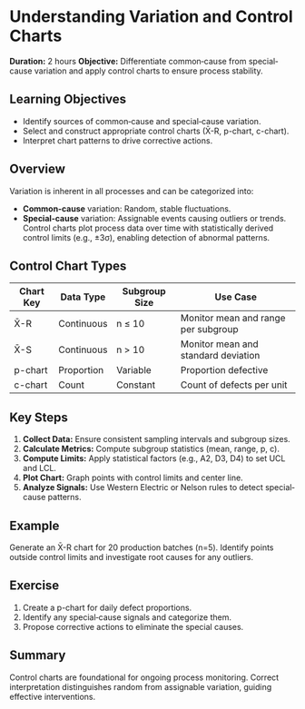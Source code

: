 # Understanding Variation and Control Charts

**Duration:** 2 hours
**Objective:** Differentiate common‐cause from special‐cause variation and apply control charts to ensure process stability.

## Learning Objectives
- Identify sources of common‐cause and special‐cause variation.  
- Select and construct appropriate control charts (X̄-R, p-chart, c-chart).  
- Interpret chart patterns to drive corrective actions.

## Overview
Variation is inherent in all processes and can be categorized into:
- **Common‐cause** variation: Random, stable fluctuations.  
- **Special‐cause** variation: Assignable events causing outliers or trends.
Control charts plot process data over time with statistically derived control limits (e.g., ±3σ), enabling detection of abnormal patterns.

## Control Chart Types
| Chart Key | Data Type   | Subgroup Size | Use Case                          |
|-----------|-------------|---------------|------------------------------------|
| X̄-R      | Continuous  | n ≤ 10        | Monitor mean and range per subgroup |
| X̄-S      | Continuous  | n > 10        | Monitor mean and standard deviation |
| p-chart   | Proportion  | Variable      | Proportion defective               |
| c-chart   | Count       | Constant      | Count of defects per unit          |

## Key Steps
1. **Collect Data:** Ensure consistent sampling intervals and subgroup sizes.  
2. **Calculate Metrics:** Compute subgroup statistics (mean, range, p, c).  
3. **Compute Limits:** Apply statistical factors (e.g., A2, D3, D4) to set UCL and LCL.  
4. **Plot Chart:** Graph points with control limits and center line.  
5. **Analyze Signals:** Use Western Electric or Nelson rules to detect special‐cause patterns.

## Example
Generate an X̄-R chart for 20 production batches (n=5). Identify points outside control limits and investigate root causes for any outliers.

## Exercise
1. Create a p-chart for daily defect proportions.  
2. Identify any special‐cause signals and categorize them.  
3. Propose corrective actions to eliminate the special causes.

## Summary
Control charts are foundational for ongoing process monitoring. Correct interpretation distinguishes random from assignable variation, guiding effective interventions.
